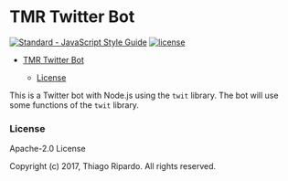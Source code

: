 # TMR Twitter Bot

[![Standard - JavaScript Style Guide](https://img.shields.io/badge/code_style-standard-brightgreen.svg)](http://standardjs.com/) [![license](https://img.shields.io/hexpm/l/plug.svg)](https://opensource.org/licenses/Apache-2.0)

<!-- TOC -->

- [TMR Twitter Bot](#tmr-twitter-bot)
  
  - [License](#license)

<!-- /TOC -->

This is a Twitter bot with Node.js using the `twit` library. The bot will use some functions of the `twit` library.


### License

Apache-2.0 License

Copyright (c) 2017, Thiago Ripardo. All rights reserved.
